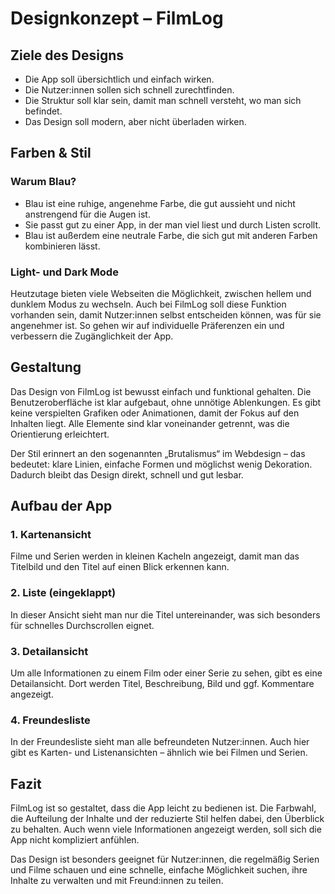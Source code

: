 # Designkonzept – FilmLog

## Ziele des Designs

- Die App soll übersichtlich und einfach wirken.
- Die Nutzer:innen sollen sich schnell zurechtfinden.
- Die Struktur soll klar sein, damit man schnell versteht, wo man sich befindet.
- Das Design soll modern, aber nicht überladen wirken.


## Farben & Stil

### Warum Blau?

- Blau ist eine ruhige, angenehme Farbe, die gut aussieht und nicht anstrengend für die Augen ist.
- Sie passt gut zu einer App, in der man viel liest und durch Listen scrollt.
- Blau ist außerdem eine neutrale Farbe, die sich gut mit anderen Farben kombinieren lässt.

### Light- und Dark Mode

Heutzutage bieten viele Webseiten die Möglichkeit, zwischen hellem und dunklem Modus zu wechseln. Auch bei FilmLog soll
diese Funktion vorhanden sein, damit Nutzer:innen selbst entscheiden können, was für sie angenehmer ist. So gehen wir
auf individuelle Präferenzen ein und verbessern die Zugänglichkeit der App.


## Gestaltung

Das Design von FilmLog ist bewusst einfach und funktional gehalten. Die Benutzeroberfläche ist klar aufgebaut, ohne
unnötige Ablenkungen. Es gibt keine verspielten Grafiken oder Animationen, damit der Fokus auf den Inhalten liegt. Alle
Elemente sind klar voneinander getrennt, was die Orientierung erleichtert.

Der Stil erinnert an den sogenannten „Brutalismus“ im Webdesign – das bedeutet: klare Linien, einfache Formen und
möglichst wenig Dekoration. Dadurch bleibt das Design direkt, schnell und gut lesbar.


## Aufbau der App

### 1. Kartenansicht

Filme und Serien werden in kleinen Kacheln angezeigt, damit man das Titelbild und den Titel auf einen Blick erkennen
kann.

### 2. Liste (eingeklappt)

In dieser Ansicht sieht man nur die Titel untereinander, was sich besonders für schnelles Durchscrollen eignet.

### 3. Detailansicht

Um alle Informationen zu einem Film oder einer Serie zu sehen, gibt es eine Detailansicht. Dort werden Titel,
Beschreibung, Bild und ggf. Kommentare angezeigt.

### 4. Freundesliste

In der Freundesliste sieht man alle befreundeten Nutzer:innen. Auch hier gibt es Karten- und Listenansichten – ähnlich
wie bei Filmen und Serien.


## Fazit

FilmLog ist so gestaltet, dass die App leicht zu bedienen ist. Die Farbwahl, die Aufteilung der Inhalte und der
reduzierte Stil helfen dabei, den Überblick zu behalten. Auch wenn viele Informationen angezeigt werden, soll sich die
App nicht kompliziert anfühlen.

Das Design ist besonders geeignet für Nutzer:innen, die regelmäßig Serien und Filme schauen und eine schnelle, einfache
Möglichkeit suchen, ihre Inhalte zu verwalten und mit Freund:innen zu teilen.
